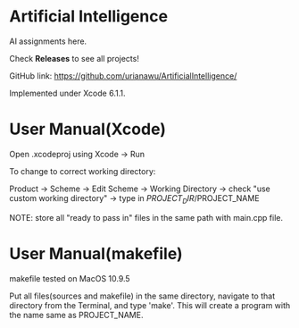 # Artificial Intelligence

AI assignments here.

Check **Releases** to see all projects!

GitHub link:  https://github.com/urianawu/ArtificialIntelligence/

Implemented under Xcode 6.1.1.

# User Manual(Xcode)

Open .xcodeproj using Xcode -> Run

To change to correct working directory:

Product -> Scheme -> Edit Scheme -> Working Directory -> check "use custom working directory" -> type in $PROJECT_DIR/$PROJECT_NAME

NOTE: store all "ready to pass in" files in the same path with main.cpp file.

# User Manual(makefile)

makefile tested on MacOS 10.9.5

Put all files(sources and makefile) in the same directory, navigate to that directory from the Terminal, and type 'make'. This will create a program with the name same as PROJECT_NAME.
